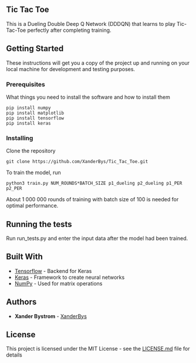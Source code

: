 ## Tic Tac Toe

This is a Dueling Double Deep Q Network (DDDQN) that learns to play Tic-Tac-Toe perfectly after completing training. 

## Getting Started

These instructions will get you a copy of the project up and running on your local machine for development and testing purposes.

### Prerequisites

What things you need to install the software and how to install them

```
pip install numpy
pip install matplotlib
pip install tensorflow
pip install keras
```

### Installing

Clone the repository

```
git clone https://github.com/XanderBys/Tic_Tac_Toe.git
```

To train the model, run

```
python3 train.py NUM_ROUNDS*BATCH_SIZE p1_dueling p2_dueling p1_PER p2_PER
```

About 1 000 000 rounds of training with batch size of 100 is needed for optimal performance.

## Running the tests

Run run_tests.py and enter the input data after the model had been trained.

## Built With

* [Tensorflow](https://www.tensorflow.org/api_docs) - Backend for Keras
* [Keras](https://keras.io/api/) - Framework to create neural networks
* [NumPy](https://numpy.org/doc/) - Used for matrix operations

## Authors

* **Xander Bystrom** - [XanderBys](https://github.com/XanderBys)

## License

This project is licensed under the MIT License - see the [LICENSE.md](LICENSE.md) file for details
